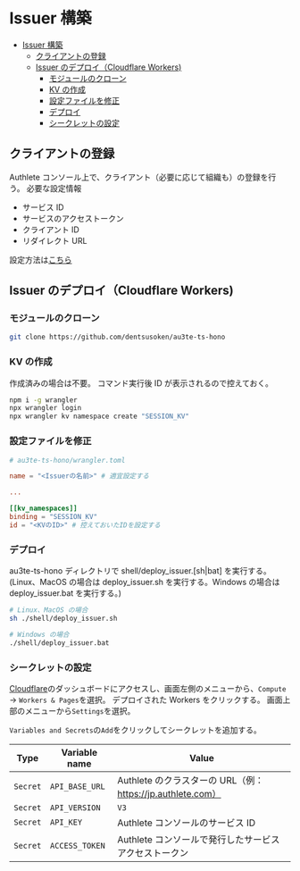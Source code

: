 # Issuer 構築

- [Issuer 構築](#issuer-構築)
  - [クライアントの登録](#クライアントの登録)
  - [Issuer のデプロイ（Cloudflare Workers)](#issuer-のデプロイcloudflare-workers)
    - [モジュールのクローン](#モジュールのクローン)
    - [KV の作成](#kv-の作成)
    - [設定ファイルを修正](#設定ファイルを修正)
    - [デプロイ](#デプロイ)
    - [シークレットの設定](#シークレットの設定)

## クライアントの登録

Authlete コンソール上で、クライアント（必要に応じて組織も）の登録を行う。
必要な設定情報

- サービス ID
- サービスのアクセストークン
- クライアント ID
- リダイレクト URL

設定方法は[こちら](https://www.authlete.com/ja/developers/tutorial/signup/)

## Issuer のデプロイ（Cloudflare Workers)

### モジュールのクローン

```bash
git clone https://github.com/dentsusoken/au3te-ts-hono
```

### KV の作成

作成済みの場合は不要。
コマンド実行後 ID が表示されるので控えておく。

```bash
npm i -g wrangler
npx wrangler login
npx wrangler kv namespace create "SESSION_KV"
```

### 設定ファイルを修正

```toml
# au3te-ts-hono/wrangler.toml

name = "<Issuerの名前>" # 適宜設定する

...

[[kv_namespaces]]
binding = "SESSION_KV"
id = "<KVのID>" # 控えておいたIDを設定する
```

### デプロイ

au3te-ts-hono ディレクトリで shell/deploy_issuer.[sh|bat] を実行する。
(Linux、MacOS の場合は deploy_issuer.sh を実行する。Windows の場合は deploy_issuer.bat を実行する。)

```bash
# Linux、MacOS の場合
sh ./shell/deploy_issuer.sh
```

```bash
# Windows の場合
./shell/deploy_issuer.bat
```

### シークレットの設定

[Cloudflare](https://dash.cloudflare.com/)のダッシュボードにアクセスし、画面左側のメニューから、`Compute` -> `Workers & Pages`を選択。
デプロイされた Workers をクリックする。
画面上部のメニューから`Settings`を選択。

`Variables and Secrets`の`Add`をクリックしてシークレットを追加する。

| Type     | Variable name  | Value                                                      |
| -------- | -------------- | ---------------------------------------------------------- |
| `Secret` | `API_BASE_URL` | Authlete のクラスターの URL（例：https://jp.authlete.com） |
| `Secret` | `API_VERSION`  | `V3`                                                       |
| `Secret` | `API_KEY`      | Authlete コンソールのサービス ID                           |
| `Secret` | `ACCESS_TOKEN` | Authlete コンソールで発行したサービスアクセストークン      |
